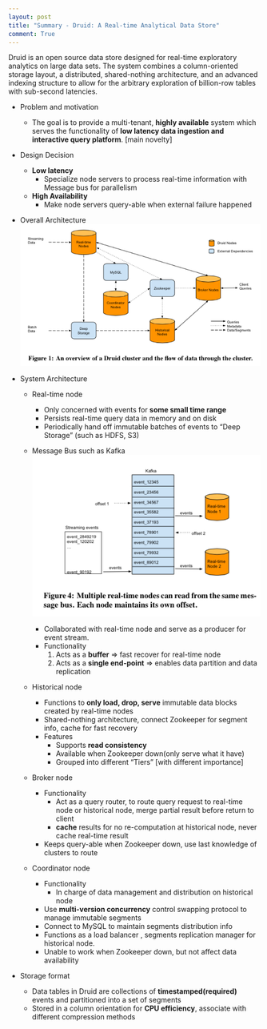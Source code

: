 ```yaml
---
layout: post
title: "Summary - Druid: A Real-time Analytical Data Store"
comment: True
---
```


Druid is an open source data store designed for real-time exploratory analytics on large data sets. The system combines a column-oriented storage layout, a distributed, shared-nothing architecture, and an advanced indexing structure to allow for the arbitrary exploration of billion-row tables with sub-second latencies.

<!--more-->

* Problem and motivation
  * The goal is to provide a multi-tenant, __highly available__ system which serves the functionality of __low latency data ingestion and interactive query platform__. [main novelty]

* Design Decision
  * __Low latency__
    * Specialize node servers to process real-time information with Message bus for parallelism  
  * __High Availability__
    * Make node servers query-able when external failure happened

* Overall Architecture
  ![alt text](/images/posts/03-15-2015-druid-1.png)

* System Architecture
  * Real-time node
    * Only concerned with events for __some small time range__
    * Persists real-time query data in memory and on disk
    * Periodically hand off immutable batches of events to “Deep Storage” (such as HDFS, S3)

  * Message Bus such as Kafka
    ![alt text](/images/posts/03-15-2015-druid-2.png)
    * Collaborated with real-time node and serve as a producer for event stream.
    * Functionality
      1. Acts as a __buffer__ => fast recover for real-time node
      2. Acts as a __single end-point__ => enables data partition and data replication

  * Historical node
    * Functions to __only load, drop, serve__ immutable data blocks created by real-time nodes
    * Shared-nothing architecture, connect Zookeeper for segment info, cache for fast recovery
    * Features
      * Supports __read consistency__
      * Available when Zookeeper down(only serve what it have)
      * Grouped into different “Tiers” [with different importance]

  * Broker node
    * Functionality
      * Act as a query router, to route query request to real-time node or historical node, merge partial result before return to client
      * __cache__ results for no re-computation at historical node, never cache real-time result
    * Keeps query-able when Zookeeper down, use last knowledge of clusters to route

  * Coordinator node
    * Functionality
      * In charge of data management and distribution on historical node
    * Use __multi-version concurrency__ control swapping protocol to manage immutable segments
    * Connect to MySQL to maintain segments distribution info
    * Functions as a load balancer , segments replication manager for historical node.
    * Unable to work when Zookeeper down, but not affect data availability

* Storage format
  * Data tables in Druid are collections of __timestamped(required)__ events and partitioned into a set of segments
  * Stored in a column orientation for __CPU efficiency__, associate with different compression methods
